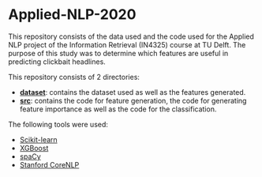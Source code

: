 # Applied-NLP-2020

This repository consists of the data used and the code used for the Applied NLP project of the Information Retrieval (IN4325) course at TU Delft. The purpose of this study was to determine which features are useful in predicting clickbait headlines.

This repository consists of 2 directories:
* [**dataset**](https://github.com/ShoCremers/Applied-NLP-2020/tree/master/dataset): contains the dataset used as well as the features generated.
* [**src**](https://github.com/ShoCremers/Applied-NLP-2020/tree/master/src): contains the code for feature generation, the code for generating feature importance as well as the code for the classification.

The following tools were used:
* [Scikit-learn](https://scikit-learn.org/stable/)
* [XGBoost](https://xgboost.readthedocs.io/en/latest/)
* [spaCy](https://spacy.io/)
* [Stanford CoreNLP](https://stanfordnlp.github.io/CoreNLP/)

